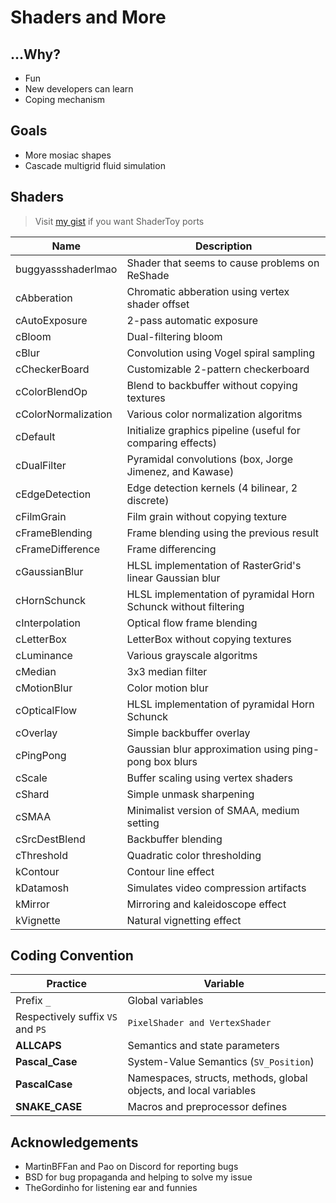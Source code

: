 
# Shaders and More

## ...Why?

+ Fun
+ New developers can learn
+ Coping mechanism

## Goals

+ More mosiac shapes
+ Cascade multigrid fluid simulation

## Shaders

> Visit [my gist](https://gist.github.com/brimson) if you want ShaderToy ports

Name|Description
----|-----------
buggyassshaderlmao  | Shader that seems to cause problems on ReShade
cAbberation         | Chromatic abberation using vertex shader offset
cAutoExposure       | 2-pass automatic exposure
cBloom              | Dual-filtering bloom
cBlur               | Convolution using Vogel spiral sampling
cCheckerBoard       | Customizable 2-pattern checkerboard
cColorBlendOp       | Blend to backbuffer without copying textures
cColorNormalization | Various color normalization algoritms
cDefault            | Initialize graphics pipeline (useful for comparing effects)
cDualFilter         | Pyramidal convolutions (box, Jorge Jimenez, and Kawase)
cEdgeDetection      | Edge detection kernels (4 bilinear, 2 discrete)
cFilmGrain          | Film grain without copying texture
cFrameBlending      | Frame blending using the previous result
cFrameDifference    | Frame differencing
cGaussianBlur       | HLSL implementation of RasterGrid's linear Gaussian blur
cHornSchunck        | HLSL implementation of pyramidal Horn Schunck without filtering
cInterpolation      | Optical flow frame blending
cLetterBox          | LetterBox without copying textures
cLuminance          | Various grayscale algoritms
cMedian             | 3x3 median filter
cMotionBlur         | Color motion blur
cOpticalFlow        | HLSL implementation of pyramidal Horn Schunck
cOverlay            | Simple backbuffer overlay
cPingPong           | Gaussian blur approximation using ping-pong box blurs
cScale              | Buffer scaling using vertex shaders
cShard              | Simple unmask sharpening
cSMAA               | Minimalist version of SMAA, medium setting
cSrcDestBlend       | Backbuffer blending
cThreshold          | Quadratic color thresholding
kContour            | Contour line effect
kDatamosh           | Simulates video compression artifacts
kMirror             | Mirroring and kaleidoscope effect
kVignette           | Natural vignetting effect

## Coding Convention

Practice | Variable
-------- | --------
Prefix `_` | Global variables
Respectively suffix `VS` and `PS` | `PixelShader and VertexShader`
**ALLCAPS** | Semantics and state parameters
**Pascal_Case** | System-Value Semantics (`SV_Position`)
**PascalCase** | Namespaces, structs, methods, global objects, and local variables
**SNAKE_CASE** | Macros and preprocessor defines

## Acknowledgements

+ MartinBFFan and Pao on Discord for reporting bugs
+ BSD for bug propaganda and helping to solve my issue
+ TheGordinho for listening ear and funnies
